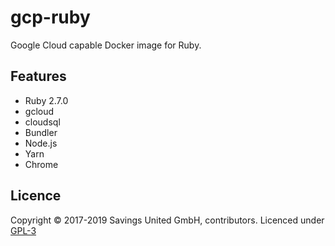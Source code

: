 # gcp-ruby
Google Cloud capable Docker image for Ruby.

## Features

- Ruby 2.7.0
- gcloud
- cloudsql
- Bundler
- Node.js
- Yarn
- Chrome

## Licence

Copyright © 2017-2019 Savings United GmbH, contributors. Licenced under [GPL-3](https://github.com/pcvg/gcp-ruby/blob/master/LICENSE)
